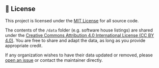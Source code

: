## 📄 License

This project is licensed under the [MIT License](./LICENSE) for all source code.

The contents of the `/data` folder (e.g. software house listings) are shared under the [Creative Commons Attribution 4.0 International License (CC BY 4.0)](https://creativecommons.org/licenses/by/4.0/). You are free to share and adapt the data, as long as you provide appropriate credit.

If any organization wishes to have their data updated or removed, please [open an issue](https://github.com/Hassan1305/Dev-Directory/issues) or contact the maintainer directly.
